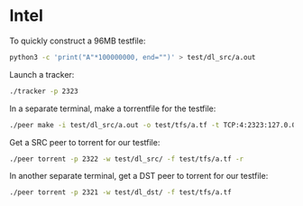 # Intel
To quickly construct a 96MB testfile: 
```bash
python3 -c 'print("A"*100000000, end="")' > test/dl_src/a.out
```

Launch a tracker:
```bash
./tracker -p 2323
```

In a separate terminal, make a torrentfile for the testfile:
```bash
./peer make -i test/dl_src/a.out -o test/tfs/a.tf -t TCP:4:2323:127.0.0.1
```

Get a SRC peer to torrent for our testfile:
```bash
./peer torrent -p 2322 -w test/dl_src/ -f test/tfs/a.tf -r
```

In another separate terminal, get a DST peer to torrent for our testfile:
```bash
./peer torrent -p 2321 -w test/dl_dst/ -f test/tfs/a.tf
```